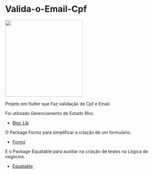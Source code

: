 # Valida-o-Email-Cpf
<img src="https://user-images.githubusercontent.com/60429513/138467407-a5352c3c-ac5d-4a6f-ae34-fafbcdffd7c8.gif" width="250" height="250"/>

Projeto em flutter que Faz validação de Cpf e Email.

Foi utilizado Gerenciamento de Estado Bloc 
- [Bloc Lib](https://bloclibrary.dev/#/)

O Package Formz para simplificar a criação de um formulário.
- [Formz](https://pub.dev/packages/formz)

E o Package Equatable para auxiliar na criação de testes na Lógica de negócios.
- [Equatable](https://pub.dev/packages/equatable)


